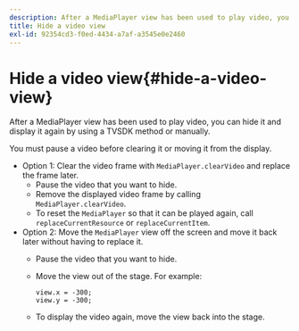 ```yaml
---
description: After a MediaPlayer view has been used to play video, you can hide it and display it again by using a TVSDK method or manually.
title: Hide a video view
exl-id: 92354cd3-f0ed-4434-a7af-a3545e0e2460
---
```

# Hide a video view{#hide-a-video-view}

After a MediaPlayer view has been used to play video, you can hide it and display it again by using a TVSDK method or manually.

 You must pause a video before clearing it or moving it from the display. 
* Option 1: Clear the video frame with `MediaPlayer.clearVideo`​ and replace the frame later.
  * Pause the video that you want to hide.
  * Remove the displayed video frame by calling `MediaPlayer.clearVideo`.
  * To reset the `MediaPlayer` so that it can be played again, call `replaceCurrentResource` or `replaceCurrentItem`.
* Option 2: Move the `MediaPlayer` view off the screen and move it back later without having to replace it.
  * Pause the video that you want to hide.
  * Move the view out of the stage. For example:

    ```  
    view.x = -300; 
    view.y = -300;
    ```  
  
  * To display the video again, move the view back into the stage.
